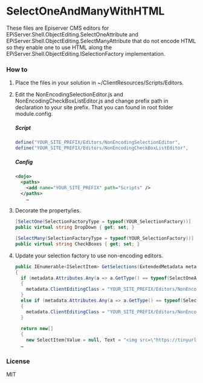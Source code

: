 # SelectOneAndManyWithHTML
These files are Episerver CMS editors for EPiServer.Shell.ObjectEditing.SelectOneAttribute and EPiServer.Shell.ObjectEditing.SelectManyAttribute that do not encode HTML so they enable one to use HTML along the EPiServer.Shell.ObjectEditing.ISelectionFactory implementation.

### How to

1. Place the files in your solution in ~/ClientResources/Scripts/Editors.
2. Edit the NonEncodingSelectionEditor.js and NonEncodingCheckBoxListEditor.js and change prefix path in declaration to your site prefix. That you can found in root folder module.config.

    ##### Script

    ``` javascript
    define("YOUR_SITE_PREFIX/Editors/NonEncodingSelectionEditor",
    define("YOUR_SITE_PREFIX/Editors/NonEncodingCheckBoxListEditor",    
     ```
    ##### Config

    ```xml
    <dojo>    
      <paths>
        <add name="YOUR_SITE_PREFIX" path="Scripts" />
      </paths>
        …
    ```
    
3. Decorate the property/ies.
    ```c#
    [SelectOne(SelectionFactoryType = typeof(YOUR_SelectionFactory))]
    public virtual string DropDown { get; set; }

    [SelectMany(SelectionFactoryType = typeof(YOUR_SelectionFactory))]
    public virtual string CheckBoxes { get; set; }
    ```
    
4. Update your selection factory to use non-encoding editors.
    
    ```c#
    public IEnumerable<ISelectItem> GetSelections(ExtendedMetadata metadata)
    {
      if (metadata.Attributes.Any(a => a.GetType() == typeof(SelectOneAttribute)))
      {
        metadata.ClientEditingClass = "YOUR_SITE_PREFIX/Editors/NonEncodingSelectionEditor";
      }
      else if (metadata.Attributes.Any(a => a.GetType() == typeof(SelectManyAttribute)))
      {
        metadata.ClientEditingClass = "YOUR_SITE_PREFIX/Editors/NonEncodingCheckBoxListEditor";
      }
      
      return new[]
      {
        new SelectItem{Value = null, Text = "<img src=\"https://tinyurl.com/y3qapon2\">"},
      …
     ```
### License
MIT
